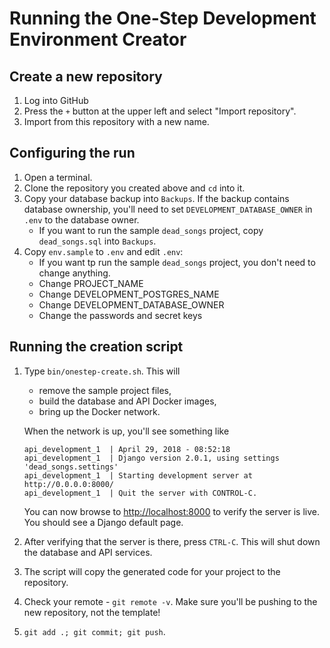 # Running the One-Step Development Environment Creator

## Create a new repository
1. Log into GitHub
2. Press the `+` button at the upper left and select "Import repository".
3. Import from this repository with a new name.

## Configuring the run
1. Open a terminal.
2. Clone the repository you created above and `cd` into it.
3. Copy your database backup into `Backups`. If the backup contains database ownership, you'll need to set `DEVELOPMENT_DATABASE_OWNER` in `.env` to the database owner.
    * If you want to run the sample `dead_songs` project, copy `dead_songs.sql` into `Backups`.
4. Copy `env.sample` to `.env` and edit `.env`:
    * If you want tp run the sample `dead_songs` project, you don't need to change anything.
    * Change PROJECT_NAME
    * Change DEVELOPMENT_POSTGRES_NAME
    * Change DEVELOPMENT_DATABASE_OWNER
    * Change the passwords and secret keys

## Running the creation script
1. Type `bin/onestep-create.sh`. This will
    * remove the sample project files,
    * build the database and API Docker images,
    * bring up the Docker network.

    When the network is up, you'll see something like

    ```
    api_development_1  | April 29, 2018 - 08:52:18
    api_development_1  | Django version 2.0.1, using settings 'dead_songs.settings'
    api_development_1  | Starting development server at http://0.0.0.0:8000/
    api_development_1  | Quit the server with CONTROL-C.
    ```

    You can now browse to <http://localhost:8000> to verify the server is live. You should see a Django default page.
2. After verifying that the server is there, press `CTRL-C`. This will shut down the database and API services.
3. The script will copy the generated code for your project to the repository.
4. Check your remote - `git remote -v`. Make sure you'll be pushing to the new repository, not the template!
5. `git add .; git commit; git push`.
